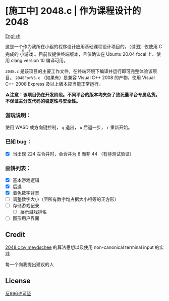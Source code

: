 # [施工中] 2048.c | 作为课程设计的 2048

[English](README.md)

这是一个作为我所在小组的程序设计应用基础课程设计项目的，（试图）仅使用 C 完成的 <ruby><rb>小游戏</rb><rt>轮子</rt></ruby> 。目前仅提供终端版本，且仅确认在 Ubuntu 20.04 focal 上、使用 clang version 10 编译可用。

`2048.c` 是该项目的主要工作文件，在终端环境下编译并运行即可完整体验该项目。 `2048ForVS.c` （如果有）是兼容 Visual C++ 2008 的产物，使用 Visual C++ 2008 Express 及以上版本应当能正常运行。

**⚠注意：该项目仍在开发阶段。不同平台的版本均夹杂了致死量平台专属私货。不保证主分支代码的稳定性与安全性。**

### 游玩说明：

使用 WASD 或方向键控制， `q` 退出， `u` 后退一步， `r` 重新开始。

### 已知 bug：

- [x] 当出现 224 左合并时，会合并为 8 而非 44 （有待测试验证）

### 画饼列表：

- [x] 基本游戏逻辑
- [x] 后退
- [x] 着色数字背景
- [ ] 调整数字大小（至所有数字均占据大小相等的正方形）
- [ ] 存储游戏记录
  - [ ] 展示游戏排名
- [ ] 图形用户界面

## Credit

[2048.c by mevdschee](https://github.com/mevdschee/2048.c) 的算法思想以及使用 non-canonical terminal input 的实践

每一个向我提出建议的人

## License

[反996许可证](LICENSE)